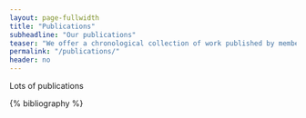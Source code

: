 ```yaml
---
layout: page-fullwidth
title: "Publications"
subheadline: "Our publications"
teaser: "We offer a chronological collection of work published by members of our group."
permalink: "/publications/"
header: no
---
```


Lots of publications

<!--{% bibliography -q @*[year=] %}-->

{% bibliography %}

<!--
## Journal Articles

{% bibliography -q @article %}

## Book Chapters

{% bibliography -q @inbook %}

## Conferences and Workshops

{% bibliography -q @inproceedings %}

## Manuscripts

{% bibliography -q @phdthesis %}
-->
